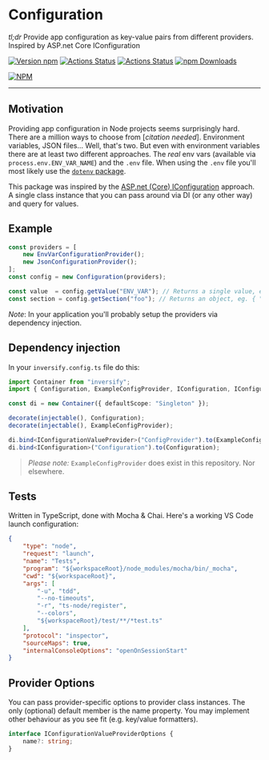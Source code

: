 # Configuration

*tl;dr* Provide app configuration as key-value pairs from different providers. Inspired by ASP.net Core IConfiguration

[![Version npm](https://img.shields.io/npm/v/@idoconfig/base.svg?style=flat-square)](https://www.npmjs.com/package/@idoconfig/base)
[![Actions Status](https://github.com/MerifondNewMarkets/idoconfig/workflows/Build/badge.svg)](https://github.com/MerifondNewMarkets/idoconfig/actions)
[![Actions Status](https://github.com/MerifondNewMarkets/idoconfig/workflows/Tests/badge.svg)](https://github.com/MerifondNewMarkets/idoconfig/actions)
[![npm Downloads](https://img.shields.io/npm/dm/@idoconfig/base.svg?style=flat-square)](https://npmcharts.com/compare/@idoconfig/base?minimal=true)

[![NPM](https://nodeico.herokuapp.com/@idoconfig/base.svg)](https://www.npmjs.com/package/@idoconfig/base)

---

## Motivation

Providing app configuration in Node projects seems surprisingly hard. There are a million ways to choose from [*citation needed*]. Environment variables, JSON files... Well, that's two. But even with environment variables there are at least two different approaches. The *real* env vars (available via `process.env.ENV_VAR_NAME`) and the `.env` file. When using the `.env` file you'll most likely use the [`dotenv` package](https://github.com/motdotla/dotenv).

This package was inspired by the [ASP.net (Core) IConfiguration](https://docs.microsoft.com/en-us/dotnet/api/microsoft.extensions.configuration.iconfiguration?view=aspnetcore-2.1) approach. A single class instance that you can pass around via DI (or any other way) and query for values.

## Example

```typescript
const providers = [
    new EnvVarConfigurationProvider();
    new JsonConfigurationProvider();
];
const config = new Configuration(providers);

const value  = config.getValue("ENV_VAR"); // Returns a single value, eg. "my-value"
const section = config.getSection("foo"); // Returns an object, eg. { "key-a": "value-a", "key-b": "value-b", ... }
```

*Note*: In your application you'll probably setup the providers via dependency injection.

## Dependency injection

In your `inversify.config.ts` file do this:

```typescript
import Container from "inversify";
import { Configuration, ExampleConfigProvider, IConfiguration, IConfigurationValueProvider } from "idoconfig";

const di = new Container({ defaultScope: "Singleton" });

decorate(injectable(), Configuration);
decorate(injectable(), ExampleConfigProvider);

di.bind<IConfigurationValueProvider>("ConfigProvider").to(ExampleConfigProvider);
di.bind<IConfiguration>("Configuration").to(Configuration);
```

> *Please note:* `ExampleConfigProvider` does exist in this repository. Nor elsewhere.

## Tests

Written in TypeScript, done with Mocha & Chai. Here's a working VS Code launch configuration:

```json
{
    "type": "node",
    "request": "launch",
    "name": "Tests",
    "program": "${workspaceRoot}/node_modules/mocha/bin/_mocha",
    "cwd": "${workspaceRoot}",
    "args": [
        "-u", "tdd",
        "--no-timeouts",
        "-r", "ts-node/register",
        "--colors",
        "${workspaceRoot}/test/**/*test.ts"
    ],
    "protocol": "inspector",
    "sourceMaps": true,
    "internalConsoleOptions": "openOnSessionStart"
}
```

## Provider Options

You can pass provider-specific options to provider class instances. The only (optional) default member is the name property. You may implement other behaviour as you see fit (e.g. key/value formatters).

```typescript
interface IConfigurationValueProviderOptions {
    name?: string;
}
```
